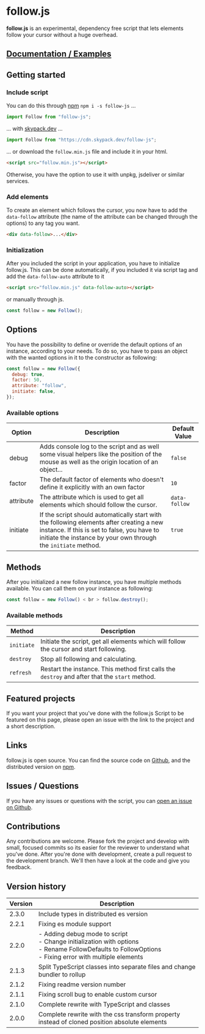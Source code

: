 # follow.js

**follow.js** is an experimental, dependency free script that lets elements follow your cursor without a huge overhead.

## [Documentation / Examples](https://jwanner83.github.io/follow-js/)

## Getting started

### Include script

You can do this through [npm](https://www.npmjs.com/package/follow-js) `npm i -s follow-js` ...

```js
import Follow from "follow-js";
```

... with [skypack.dev](https://www.skypack.dev/view/follow-js) ...

```js
import Follow from "https://cdn.skypack.dev/follow-js";
```

... or download the `follow.min.js` file and include it in your html.

```html
<script src="follow.min.js"></script>
```

Otherwise, you have the option to use it with unpkg, jsdeliver or similar services.

### Add elements

To create an element which follows the cursor, you now have to add the `data-follow` attribute (the name of
the attribute can be changed through the options) to any tag you want.

```html
<div data-follow>...</div>
```

### Initialization

After you included the script in your application, you have to initialize follow.js. This can be done
automatically, if you included it via script tag and add the <code>data-follow-auto</code> attribute to it

```html
<script src="follow.min.js" data-follow-auto></script>
```

or manually through js.

```js
const follow = new Follow();
```

## Options

You have the possibility to define or override the default options of an instance, according to your needs.
To do so, you have to pass an object with the wanted options in it to the constructor as following:

```js
const follow = new Follow({
  debug: true,
  factor: 50,
  attribute: "follow",
  initiate: false,
});
```

### Available options

| Option    | Description                                                                                                                                                                                               | Default Value |
| --------- | --------------------------------------------------------------------------------------------------------------------------------------------------------------------------------------------------------- | ------------- |
| debug     | Adds console log to the script and as well some visual helpers like the position of the mouse as well as the origin location of an object...                                                              | `false`       |
| factor    | The default factor of elements who doesn't define it explicitly with an own factor                                                                                                                        | `10`          |
| attribute | The attribute which is used to get all elements which should follow the cursor.                                                                                                                           | `data-follow` |
| initiate  | If the script should automatically start with the following elements after creating a new instance. If this is set to false, you have to initiate the instance by your own through the `initiate` method. | `true`        |

## Methods

After you initialized a new follow instance, you have multiple methods available. You can call them on your
instance as following:

```js
const follow = new Follow() < br > follow.destroy();
```

### Available methods

| Method     | Description                                                                                    |
| ---------- | ---------------------------------------------------------------------------------------------- |
| `initiate` | Initiate the script, get all elements which will follow the cursor and start following.        |
| `destroy`  | Stop all following and calculating.                                                            |
| `refresh`  | Restart the instance. This method first calls the `destroy` and after that the `start` method. |

## Featured projects

If you want your project that you've done with the follow.js Script to be featured on this page, please open
an issue with the link to the project and a short description.

## Links

follow.js is open source. You can find the source code on [Github](https://github.com/jwanner83/follow-js), and the distributed version on [npm](https://www.npmjs.com/package/follow-js).

## Issues / Questions

If you have any issues or questions with the script, you can [open an issue on Github](https://github.com/jwanner83/follow-js/issues/new).

## Contributions

Any contributions are welcome. Please fork the project and develop with small, focused commits so its easier
for the reviewer to understand what you've done. After you're done with development, create a pull request to
the development branch. We'll then have a look at the code and give you feedback.

## Version history

| Version | Description                                                                                                                                                |
| ------- | ---------------------------------------------------------------------------------------------------------------------------------------------------------- |
| 2.3.0   | Include types in distributed es version                                                                                                                    |
| 2.2.1   | Fixing es module support                                                                                                                                   |
| 2.2.0   | - Adding debug mode to script<br>- Change initialization with options<br>- Rename FollowDefaults to FollowOptions<br>- Fixing error with multiple elements |
| 2.1.3   | Split TypeScript classes into separate files and change bundler to rollup                                                                                  |
| 2.1.2   | Fixing readme version number                                                                                                                               |
| 2.1.1   | Fixing scroll bug to enable custom cursor                                                                                                                  |
| 2.1.0   | Complete rewrite with TypeScript and classes                                                                                                               |
| 2.0.0   | Complete rewrite with the css transform property instead of cloned position absolute elements                                                              |

